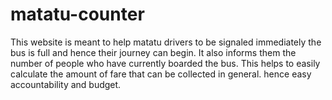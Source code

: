 # matatu-counter
This website is meant to help matatu drivers to be signaled immediately the bus is full and hence their journey can begin. It also informs them the number of people who have currently boarded the bus. This helps to easily calculate the amount of fare that can be collected in general. hence easy accountability and budget.
